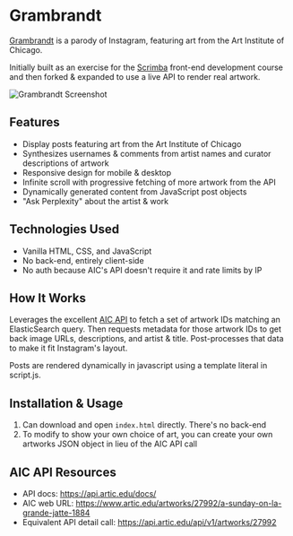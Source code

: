 # Grambrandt

[Grambrandt](grambrandt.com) is a parody of Instagram, featuring art from the Art Institute of Chicago. 

Initially built as an exercise for the [Scrimba](scrimba.com) front-end development course and then forked & expanded to use a live API to render real artwork.

![Grambrandt Screenshot](images/grambrandt-animation.gif)

## Features

- Display posts featuring art from the Art Institute of Chicago
- Synthesizes usernames & comments from artist names and curator descriptions of artwork
- Responsive design for mobile & desktop
- Infinite scroll with progressive fetching of more artwork from the API
- Dynamically generated content from JavaScript post objects
- "Ask Perplexity" about the artist & work

## Technologies Used

- Vanilla HTML, CSS, and JavaScript
- No back-end, entirely client-side
- No auth because AIC's API doesn't require it and rate limits by IP

## How It Works

Leverages the excellent [AIC API](https://api.artic.edu/docs/) to fetch a set of artwork IDs matching an ElasticSearch query. Then requests metadata for those artwork IDs to get back image URLs, descriptions, and artist & title. Post-processes that data to make it fit Instagram's layout.

Posts are rendered dynamically in javascript using a template literal in script.js.

## Installation & Usage

1. Can download and open `index.html` directly. There's no back-end
2. To modify to show your own choice of art, you can create your own artworks JSON object in lieu of the AIC API call

## AIC API Resources

* API docs: https://api.artic.edu/docs/
* AIC web URL: https://www.artic.edu/artworks/27992/a-sunday-on-la-grande-jatte-1884
* Equivalent API detail call: https://api.artic.edu/api/v1/artworks/27992
